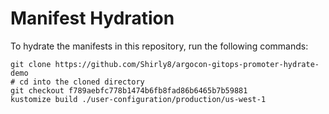 # Manifest Hydration

To hydrate the manifests in this repository, run the following commands:

```shell
git clone https://github.com/Shirly8/argocon-gitops-promoter-hydrate-demo
# cd into the cloned directory
git checkout f789aebfc778b1474b6fb8fad86b6465b7b59881
kustomize build ./user-configuration/production/us-west-1
```
